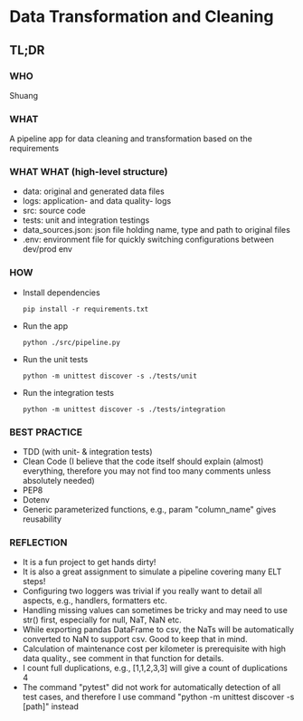 # Data Transformation and Cleaning

## TL;DR

### WHO

Shuang

### WHAT

A pipeline app for data cleaning and transformation based on the requirements

### WHAT WHAT (high-level structure)

- data: original and generated data files
- logs: application- and data quality- logs
- src: source code
- tests: unit and integration testings
- data_sources.json: json file holding name, type and path to original files
- .env: environment file for quickly switching configurations between dev/prod env

### HOW

- Install dependencies

  ```pip install -r requirements.txt```
- Run the app

  ```python ./src/pipeline.py```
- Run the unit tests

  ```python -m unittest discover -s ./tests/unit```
- Run the integration tests

  ```python -m unittest discover -s ./tests/integration```

### BEST PRACTICE

- TDD (with unit- & integration tests)
- Clean Code (I believe that the code itself should explain (almost) everything,
  therefore you may not find too many comments unless absolutely needed)
- PEP8
- Dotenv
- Generic parameterized functions, e.g., param "column_name" gives reusability

### REFLECTION

- It is a fun project to get hands dirty!
- It is also a great assignment to simulate a pipeline covering many ELT steps!
- Configuring two loggers was trivial if you really want to detail all aspects, e.g.,
  handlers, formatters etc.
- Handling missing values can sometimes be tricky and may need to use str() first,
  especially for null, NaT, NaN etc.
- While exporting pandas DataFrame to csv, the NaTs will be automatically converted to NaN to support csv.
  Good to keep that in mind.
- Calculation of maintenance cost per kilometer is prerequisite with high data quality., see comment in that function
  for details.
- I count full duplications, e.g., [1,1,2,3,3] will give a count of duplications 4
- The command "pytest" did not work for automatically detection of all test cases, and therefore
  I use command "python -m unittest discover -s [path]" instead
